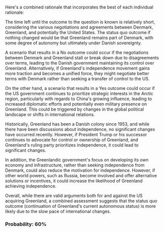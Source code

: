 Here's a combined rationale that incorporates the best of each individual rationale:

The time left until the outcome to the question is known is relatively short, considering the various negotiations and agreements between Denmark, Greenland, and potentially the United States. The status quo outcome if nothing changed would be that Greenland remains part of Denmark, with some degree of autonomy but ultimately under Danish sovereignty.

A scenario that results in a No outcome could occur if the negotiations between Denmark and Greenland stall or break down due to disagreements over terms, leading to the Danish government maintaining its control over Greenland. Alternatively, if Greenland's independence movement gains more traction and becomes a unified force, they might negotiate better terms with Denmark rather than seeking a transfer of control to the US.

On the other hand, a scenario that results in a Yes outcome could occur if the US government continues to prioritize strategic interests in the Arctic region, particularly with regards to China's growing influence, leading to increased diplomatic efforts and potentially even military presence on Greenland. This could be triggered by changes in the global political landscape or shifts in international relations.

Historically, Greenland has been a Danish colony since 1953, and while there have been discussions about independence, no significant changes have occurred recently. However, if President Trump or his successor continues to advocate for control or ownership of Greenland, and Greenland's ruling party prioritizes independence, it could lead to significant changes.

In addition, the Greenlandic government's focus on developing its own economy and infrastructure, rather than seeking independence from Denmark, could also reduce the motivation for independence. However, if other world powers, such as Russia, become involved and offer alternative solutions or incentives, it could increase the likelihood of Greenland achieving independence.

Overall, while there are valid arguments both for and against the US acquiring Greenland, a combined assessment suggests that the status quo outcome (continuation of Greenland's current autonomous status) is more likely due to the slow pace of international changes.

### Probability: 60%